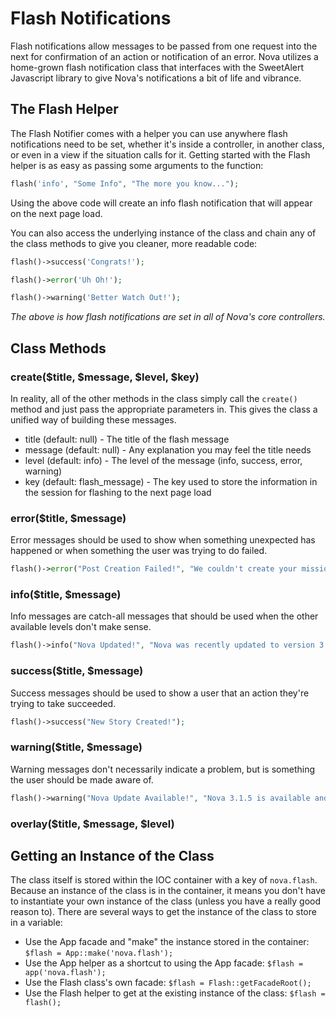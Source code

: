 # Flash Notifications

Flash notifications allow messages to be passed from one request into the next for confirmation of an action or notification of an error. Nova utilizes a home-grown flash notification class that interfaces with the SweetAlert Javascript library to give Nova's notifications a bit of life and vibrance.

## The Flash Helper

The Flash Notifier comes with a helper you can use anywhere flash notifications need to be set, whether it's inside a controller, in another class, or even in a view if the situation calls for it. Getting started with the Flash helper is as easy as passing some arguments to the function:

```php
flash('info', "Some Info", "The more you know...");
```

Using the above code will create an info flash notification that will appear on the next page load.

You can also access the underlying instance of the class and chain any of the class methods to give you cleaner, more readable code:

```php
flash()->success('Congrats!');

flash()->error('Uh Oh!');

flash()->warning('Better Watch Out!');
```

_The above is how flash notifications are set in all of Nova's core controllers._

## Class Methods

### create($title, $message, $level, $key)

In reality, all of the other methods in the class simply call the `create()` method and just pass the appropriate parameters in. This gives the class a unified way of building these messages.

- title (default: null) - The title of the flash message
- message (default: null) - Any explanation you may feel the title needs
- level (default: info) - The level of the message (info, success, error, warning)
- key (default: flash_message) - The key used to store the information in the session for flashing to the next page load

### error($title, $message)

Error messages should be used to show when something unexpected has happened or when something the user was trying to do failed.

```php
flash()->error("Post Creation Failed!", "We couldn't create your mission post because of an error.");
```

### info($title, $message)

Info messages are catch-all messages that should be used when the other available levels don't make sense.

```php
flash()->info("Nova Updated!", "Nova was recently updated to version 3.1. See the new features...");
```

### success($title, $message)

Success messages should be used to show a user that an action they're trying to take succeeded.

```php
flash()->success("New Story Created!");
```

### warning($title, $message)

Warning messages don't necessarily indicate a problem, but is something the user should be made aware of.

```php
flash()->warning("Nova Update Available!", "Nova 3.1.5 is available and addresses issues with...");
```

### overlay($title, $message, $level)

## Getting an Instance of the Class

The class itself is stored within the IOC container with a key of `nova.flash`. Because an instance of the class is in the container, it means you don't have to instantiate your own instance of the class (unless you have a really good reason to). There are several ways to get the instance of the class to store in a variable:

- Use the App facade and "make" the instance stored in the container: `$flash = App::make('nova.flash');`
- Use the App helper as a shortcut to using the App facade: `$flash = app('nova.flash');`
- Use the Flash class's own facade: `$flash = Flash::getFacadeRoot();`
- Use the Flash helper to get at the existing instance of the class: `$flash = flash();`
